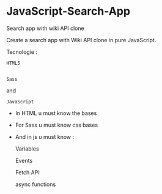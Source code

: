 # JavaScript-Search-App
Search app with wiki API clone

Create a search app with Wiki API clone in pure JavaScript.

Tecnologie :

    HTML5
    
    
    Sass
    
and 

    JavaScript


- In HTML u must know the bases
- For Sass u must know css bases
- And in js u must know : 
    
    Variables
    
    Events
    
    Fetch API
    
    async functions
